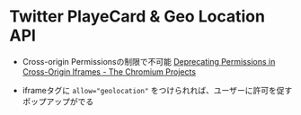 # Twitter PlayeCard & Geo Location API

* Cross-origin Permissionsの制限で不可能
[Deprecating Permissions in Cross\-Origin Iframes \- The Chromium Projects](https://sites.google.com/a/chromium.org/dev/Home/chromium-security/deprecating-permissions-in-cross-origin-iframes)

* iframeタグに `allow="geolocation"` をつけられれば、ユーザーに許可を促すポップアップがでる